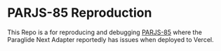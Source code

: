 # PARJS-85 Reproduction

This Repo is a for reproducing and debugging [PARJS-85](https://github.com/opral/inlang-paraglide-js/issues/82) where the Paraglide Next Adapter reportedly has issues when deployed to Vercel.